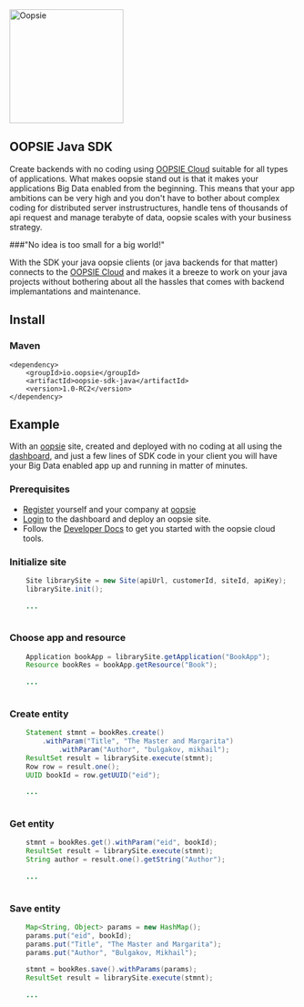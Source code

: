 <img src="http://static1.squarespace.com/static/57ecb47344024301f57bc8fa/t/598852628419c22ddf382d9d/1502513980501/?format=1500w" alt="Oopsie" style="width: 200px;"/>

## OOPSIE Java SDK

Create backends with no coding using [OOPSIE Cloud](https://oopsie.io) suitable for all types of applications. What makes oopsie stand out is that it makes your applications Big Data enabled from the beginning. This means that your app ambitions can be very high and you don't have to bother about complex coding for distributed server instrustructures, handle tens of thousands of api request and manage terabyte of data, oopsie scales with your business strategy.

###"No idea is too small for a big world!"

With the SDK your java oopsie clients (or java backends for that matter) connects to the [OOPSIE Cloud](https://oopsie.io) and makes it a breeze to work on your java projects without bothering about all the hassles that comes with backend implemantations and maintenance.

## Install

### Maven
	<dependency>
		<groupId>io.oopsie</groupId>
  		<artifactId>oopsie-sdk-java</artifactId>
  		<version>1.0-RC2</version>
	</dependency>
	
## Example

With an [oopsie](https://oopsie.io) site, created and deployed with no coding at all using the [dashboard](https://dashboard.oopsie.io), and just a few lines of SDK code in your client you will have your Big Data enabled app up and running in matter of minutes.

### Prerequisites
* [Register](https://oopsie.io/create-account) yourself and your company at [oopsie](https://oopsie.io)
* [Login](https://dashboard.oopsie.io) to the dashboard and deploy an oopsie site.
* Follow the [Developer Docs](https://docs.techoopsie.com) to get you started with the oopsie cloud tools.

### Initialize site

```Java
    Site librarySite = new Site(apiUrl, customerId, siteId, apiKey);
    librarySite.init();
    
    ...
    
```

### Choose app and resource

```Java
    Application bookApp = librarySite.getApplication("BookApp");
    Resource bookRes = bookApp.getResource("Book");
    
    ...
    
```

### Create entity

```Java
	Statement stmnt = bookRes.create()
		.withParam("Title", "The Master and Margarita")
    		.withParam("Author", "bulgakov, mikhail");
    ResultSet result = librarySite.execute(stmnt);
    Row row = result.one();
    UUID bookId = row.getUUID("eid");
    
    ...
    
```

### Get entity
```Java
	stmnt = bookRes.get().withParam("eid", bookId);
	ResultSet result = librarySite.execute(stmnt);
	String author = result.one().getString("Author");
	
	...
	
```

### Save entity
```Java
	Map<String, Object> params = new HashMap();
	params.put("eid", bookId);
	params.put("Title", "The Master and Margarita");
	params.put("Author", "Bulgakov, Mikhail");
	
	stmnt = bookRes.save().withParams(params);
	ResultSet result = librarySite.execute(stmnt);
	
	...
	
```

